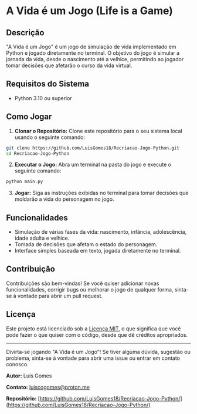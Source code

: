 # A Vida é um Jogo (Life is a Game)

<!-- ![Screenshot](screenshot.png) Se você tiver uma screenshot, coloque o link aqui -->

## Descrição

"A Vida é um Jogo" é um jogo de simulação de vida implementado em Python e jogado diretamente no terminal. O objetivo do jogo é simular a jornada da vida, desde o nascimento até a velhice, permitindo ao jogador tomar decisões que afetarão o curso da vida virtual.

## Requisitos do Sistema

- Python 3.10 ou superior

## Como Jogar

1. **Clonar o Repositório:** Clone este repositório para o seu sistema local usando o seguinte comando:

```bash
git clone https://github.com/LuisGomes18/Recriacao-Jogo-Python.git
cd Recriacao-Jogo-Python
```

2. **Executar o Jogo:** Abra um terminal na pasta do jogo e execute o seguinte comando:

```bash
python main.py
```

3. **Jogar:** Siga as instruções exibidas no terminal para tomar decisões que moldarão a vida do personagem no jogo. 

## Funcionalidades

- Simulação de várias fases da vida: nascimento, infância, adolescência, idade adulta e velhice.
- Tomada de decisões que afetam o estado do personagem.
- Interface simples baseada em texto, jogada diretamente no terminal.

## Contribuição

Contribuições são bem-vindas! Se você quiser adicionar novas funcionalidades, corrigir bugs ou melhorar o jogo de qualquer forma, sinta-se à vontade para abrir um pull request.

## Licença

Este projeto está licenciado sob a [Licença MIT](LICENSE), o que significa que você pode fazer o que quiser com o código, desde que dê créditos apropriados.

---

Divirta-se jogando "A Vida é um Jogo"! Se tiver alguma dúvida, sugestão ou problema, sinta-se à vontade para abrir uma issue ou entrar em contato conosco.

**Autor:** Luís Gomes

**Contato:** luiscogomes@proton.me

**Repositório:** [https://github.com/LuisGomes18/Recriacao-Jogo-Python/](https://github.com/LuisGomes18/Recriacao-Jogo-Python/)
